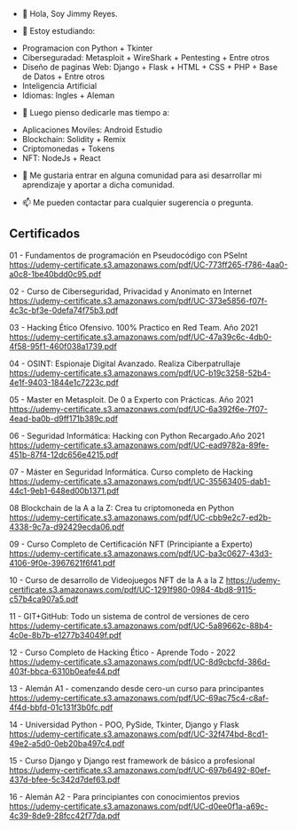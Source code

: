 - 👋 Hola, Soy Jimmy Reyes.

- 👀 Estoy estudiando: 
* Programacion con Python + Tkinter
* Ciberseguradad: Metasploit + WireShark + Pentesting + Entre otros
* Diseño de paginas Web: Django + Flask + HTML + CSS + PHP + Base de Datos + Entre otros
* Inteligencia Artificial
* Idiomas: Ingles + Aleman

- 🌱 Luego pienso dedicarle mas tiempo a: 
* Aplicaciones Moviles: Android Estudio
* Blockchain: Solidity + Remix
* Criptomonedas + Tokens
* NFT: NodeJs + React


- 💞️ Me gustaria entrar en alguna comunidad para asi desarrollar mi aprendizaje y aportar a dicha comunidad.

- 📫 Me pueden contactar para cualquier sugerencia o pregunta.


## Certificados

01 - Fundamentos de programación en Pseudocódigo con PSeInt
https://udemy-certificate.s3.amazonaws.com/pdf/UC-773ff265-f786-4aa0-a0c8-1be40bdd0c95.pdf


02 - Curso de Ciberseguridad, Privacidad y Anonimato en Internet
https://udemy-certificate.s3.amazonaws.com/pdf/UC-373e5856-f07f-4c3c-bf3e-0defa74f75b3.pdf


03 - Hacking Ético Ofensivo. 100% Practico en Red Team. Año 2021
https://udemy-certificate.s3.amazonaws.com/pdf/UC-47a39c6c-4db0-4f58-95f1-460f038a1739.pdf


04 - OSINT: Espionaje Digital Avanzado. Realiza Ciberpatrullaje
https://udemy-certificate.s3.amazonaws.com/pdf/UC-b19c3258-52b4-4e1f-9403-1844e1c7223c.pdf


05 -  Master en Metasploit. De 0 a Experto con Prácticas. Año 2021
https://udemy-certificate.s3.amazonaws.com/pdf/UC-6a392f6e-7f07-4ead-ba0b-d9ff171b389c.pdf


06 - Seguridad Informática: Hacking con Python Recargado.Año 2021
https://udemy-certificate.s3.amazonaws.com/pdf/UC-ead9782a-89fe-451b-87f4-12dc656e4215.pdf


07 - Máster en Seguridad Informática. Curso completo de Hacking
https://udemy-certificate.s3.amazonaws.com/pdf/UC-35563405-dab1-44c1-9eb1-648ed00b1371.pdf


08 Blockchain de la A a la Z: Crea tu criptomoneda en Python
https://udemy-certificate.s3.amazonaws.com/pdf/UC-cbb9e2c7-ed2b-4338-9c7a-d92429ecda06.pdf


09 - Curso Completo de Certificación NFT (Principiante a Experto)
https://udemy-certificate.s3.amazonaws.com/pdf/UC-ba3c0627-43d3-4106-9f0e-3967621f6f41.pdf


10 -  Curso de desarrollo de Videojuegos NFT de la A a la Z
https://udemy-certificate.s3.amazonaws.com/pdf/UC-1291f980-0984-4bd8-9115-c57b4ca907a5.pdf


11 - GIT+GitHub: Todo un sistema de control de versiones de cero
https://udemy-certificate.s3.amazonaws.com/pdf/UC-5a89662c-88b4-4c0e-8b7b-e1277b34049f.pdf


12 - Curso Completo de Hacking Ético - Aprende Todo - 2022
https://udemy-certificate.s3.amazonaws.com/pdf/UC-8d9cbcfd-386d-403f-bbca-6310b0eafe44.pdf


13 - Alemán A1 - comenzando desde cero-un curso para principantes
https://udemy-certificate.s3.amazonaws.com/pdf/UC-69ac75c4-c8af-4f4d-bbfd-01c131f3b0fc.pdf


14 - Universidad Python - POO, PySide, Tkinter, Django y Flask
https://udemy-certificate.s3.amazonaws.com/pdf/UC-32f474bd-8cd1-49e2-a5d0-0eb20ba497c4.pdf


15 - Curso Django y Django rest framework de básico a profesional
https://udemy-certificate.s3.amazonaws.com/pdf/UC-697b6492-80ef-437d-bfee-5c342d7def63.pdf


16 - Alemán A2 - Para principiantes con conocimientos previos
https://udemy-certificate.s3.amazonaws.com/pdf/UC-d0ee0f1a-a69c-4c39-8de9-28fcc42f77da.pdf
